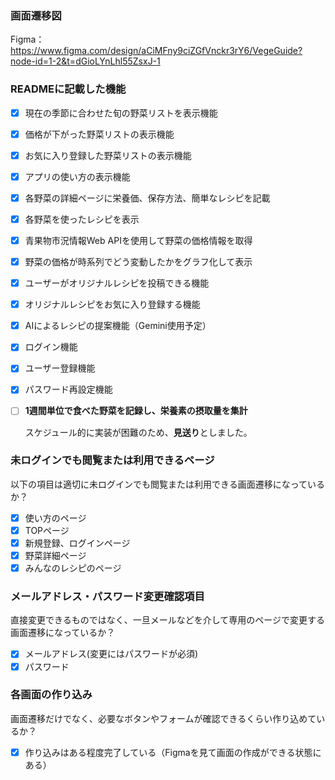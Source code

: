 ### 画面遷移図
Figma：https://www.figma.com/design/aCiMFny9ciZGfVnckr3rY6/VegeGuide?node-id=1-2&t=dGioLYnLhl55ZsxJ-1

### READMEに記載した機能
- [x] 現在の季節に合わせた旬の野菜リストを表示機能
- [x] 価格が下がった野菜リストの表示機能
- [x] お気に入り登録した野菜リストの表示機能
- [x] アプリの使い方の表示機能
- [x] 各野菜の詳細ページに栄養価、保存方法、簡単なレシピを記載
- [x] 各野菜を使ったレシピを表示
- [x] 青果物市況情報Web APIを使用して野菜の価格情報を取得
- [x] 野菜の価格が時系列でどう変動したかをグラフ化して表示
- [x] ユーザーがオリジナルレシピを投稿できる機能
- [x] オリジナルレシピをお気に入り登録する機能
- [x] AIによるレシピの提案機能（Gemini使用予定）
- [x] ログイン機能
- [x] ユーザー登録機能
- [x] パスワード再設定機能
- [ ] **1週間単位で食べた野菜を記録し、栄養素の摂取量を集計**
  
  スケジュール的に実装が困難のため、**見送り**としました。



### 未ログインでも閲覧または利用できるページ
以下の項目は適切に未ログインでも閲覧または利用できる画面遷移になっているか？
- [x] 使い方のページ
- [x] TOPページ
- [x] 新規登録、ログインページ
- [x] 野菜詳細ページ
- [x] みんなのレシピのページ

### メールアドレス・パスワード変更確認項目
直接変更できるものではなく、一旦メールなどを介して専用のページで変更する画面遷移になっているか？
- [x] メールアドレス(変更にはパスワードが必須)
- [x] パスワード

### 各画面の作り込み
画面遷移だけでなく、必要なボタンやフォームが確認できるくらい作り込めているか？
- [x] 作り込みはある程度完了している（Figmaを見て画面の作成ができる状態にある）


